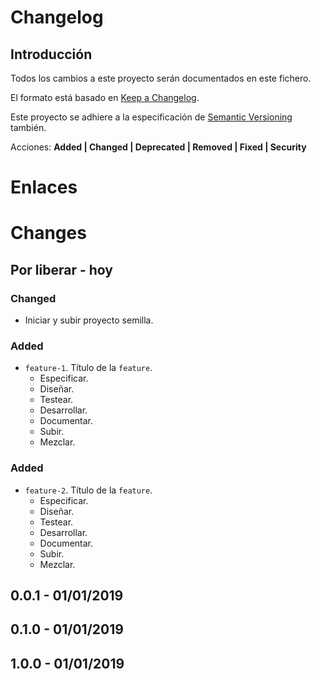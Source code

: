 # Changelog

## Introducción

Todos los cambios a este proyecto serán documentados en este fichero.

El formato está basado en [Keep a Changelog](https://keepachangelog.com/en/1.0.0/).

Este proyecto se adhiere a la especificación de [Semantic Versioning](https://semver.org/spec/v2.0.0.html) también.

Acciones: **Added | Changed | Deprecated | Removed | Fixed | Security**

# Enlaces

[Por liberar]: [.](#)
[0.0.1]: [](#)

# Changes

## Por liberar - hoy

### Changed

- Iniciar y subir proyecto semilla.

### Added

- `feature-1`. Título de la `feature`.
   - Especificar.
   - Diseñar.
   - Testear. 
   - Desarrollar.
   - Documentar.
   - Subir.
   - Mezclar.

### Added

- `feature-2`. Título de la `feature`.
   - Especificar. 
   - Diseñar.
   - Testear. 
   - Desarrollar.
   - Documentar.
   - Subir.
   - Mezclar.

## 0.0.1 - 01/01/2019

## 0.1.0 - 01/01/2019

## 1.0.0 - 01/01/2019



